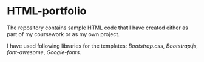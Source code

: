 # HTML-portfolio
The repository contains sample HTML code that I have created either as part of my coursework or as my own project.

I have used following libraries for the templates:
*Bootstrap.css*, *Bootstrap.js*, *font-awesome*, *Google-fonts*.
